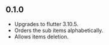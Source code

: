 ## 0.1.0

- Upgrades to flutter 3.10.5.
- Orders the sub items alphabetically.
- Allows items deletion.
